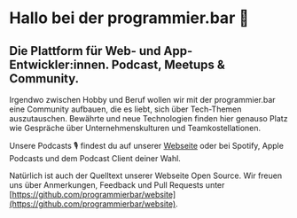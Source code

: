 # Hallo bei der programmier.bar 👋

## Die Plattform für Web- und App-Entwickler:innen. Podcast, Meetups & Community.

Irgendwo zwischen Hobby und Beruf wollen wir mit der programmier.bar eine Community aufbauen, die es liebt, sich über Tech-Themen auszutauschen. Bewährte und neue Technologien finden hier genauso Platz wie Gespräche über Unternehmenskulturen und Teamkostellationen.

Unsere Podcasts 🎙️ findest du auf unserer [Webseite](https://www.programmier.bar/podcast) oder bei Spotify, Apple Podcasts und dem Podcast Client deiner Wahl.

Natürlich ist auch der Quelltext unserer Webseite Open Source. Wir freuen uns über Anmerkungen, Feedback und Pull Requests unter [https://github.com/programmierbar/website](https://github.com/programmierbar/website).
